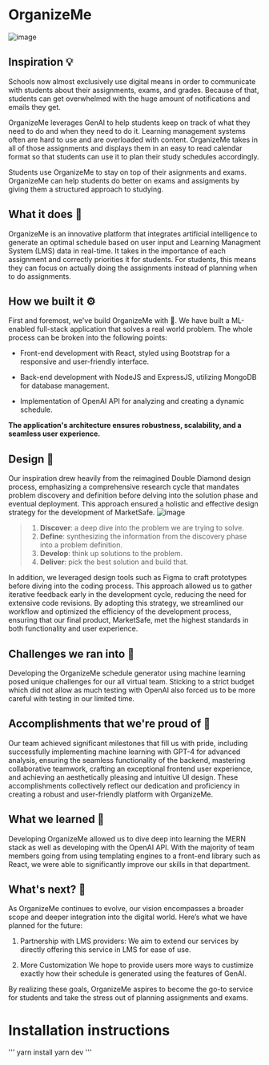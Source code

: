 # OrganizeMe
![image](https://github.com/oscarzhang228/EducateHacks2024/assets/96605652/3a20b90c-fe96-4cde-babf-0f23b4a44ab8)

## Inspiration 💡
Schools now almost exclusively use digital means in order to communicate with students about their assignments, exams, and grades. Because of that, students can get overwhelmed with the huge amount of notifications and emails they get. 

OrganizeMe leverages GenAI to help students keep on track of what they need to do and when they need to do it. Learning management systems often are hard to use and are overloaded with content. OrganizeMe takes in all of those assignments and displays them in an easy to read calendar format so that students can use it to plan their study schedules accordingly. 

Students use OrganizeMe to stay on top of their asignments and exams. OrganizeMe can help students do better on exams and assigments by giving them a structured approach to studying. 

## What it does 🤔
OrganizeMe is an innovative platform that integrates artificial intelligence to generate an optimal schedule based on user input and Learning Managment System (LMS) data in real-time. It takes in the importance of each assignment and correctly priorities it for students. For students, this means they can focus on actually doing the assignments instead of planning when to do assignments.

## How we built it ⚙️
First and foremost, we've build OrganizeMe with 💛. We have built a ML-enabled full-stack application that solves a real world problem. The whole process can be broken into the following points:

- Front-end development with React, styled using Bootstrap for a responsive and user-friendly interface.
  
- Back-end development with NodeJS and ExpressJS, utilizing MongoDB for database management.
  
- Implementation of OpenAI API for analyzing and creating a dynamic schedule. 
  
**The application's architecture ensures robustness, scalability, and a seamless user experience.**

## Design 🎨
Our inspiration drew heavily from the reimagined Double Diamond design process, emphasizing a comprehensive research cycle that mandates problem discovery and definition before delving into the solution phase and eventual deployment. This approach ensured a holistic and effective design strategy for the development of MarketSafe.
![image](https://github.com/natewu/HackED24/assets/36091727/53f455c3-6fd2-4115-add3-c5f06508573d)

> 1. **Discover**: a deep dive into the problem we are trying to solve.
> 2. **Define**: synthesizing the information from the discovery phase into a problem definition.
> 3. **Develop**: think up solutions to the problem.
> 4. **Deliver**: pick the best solution and build that.

In addition, we leveraged design tools such as Figma to craft prototypes before diving into the coding process. This approach allowed us to gather iterative feedback early in the development cycle, reducing the need for extensive code revisions. By adopting this strategy, we streamlined our workflow and optimized the efficiency of the development process, ensuring that our final product, MarketSafe, met the highest standards in both functionality and user experience.

## Challenges we ran into   😤
Developing the OrganizeMe schedule generator using machine learning posed unique challenges for our all virtual team. Sticking to a strict budget which did not allow as much testing with OpenAI also forced us to be more careful with testing in our limited time. 

## Accomplishments that we're proud of 💚
Our team achieved significant milestones that fill us with pride, including successfully implementing machine learning with GPT-4 for advanced analysis, ensuring the seamless functionality of the backend, mastering collaborative teamwork, crafting an exceptional frontend user experience, and achieving an aesthetically pleasing and intuitive UI design. These accomplishments collectively reflect our dedication and proficiency in creating a robust and user-friendly platform with OrganizeMe.

## What we learned 🙌
Developing OrganizeMe allowed us to dive deep into learning the MERN stack as well as developing with the OpenAI API. With the majority of team members going from using templating engines to a front-end library such as React, we were able to significantly improve our skills in that department. 

## What's next?  🚀
As OrganizeMe continues to evolve, our vision encompasses a broader scope and deeper integration into the digital world. Here’s what we have planned for the future:

1. Partnership with LMS providers:
We aim to extend our services by directly offering this service in LMS for ease of use.

2. More Customization
We hope to provide users more ways to custimize exactly how their schedule is generated using the features of GenAI.

By realizing these goals, OrganizeMe aspires to become the go-to service for students and take the stress out of planning assignments and exams. 

# Installation instructions
'''
yarn install
yarn dev
'''

